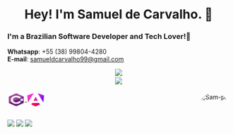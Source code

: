 

<h1 align="center">Hey! I'm Samuel de Carvalho. 👋</h1>

### I'm a Brazilian Software Developer and Tech Lover!💖
**Whatsapp**: +55 (38) 99804-4280 <br/>
**E-mail**: samueldcarvalho99@gmail.com

<div align="center">
  <a href="https://github.com/samueldcarvalho">
  <img height="150em" src="https://github-readme-streak-stats.herokuapp.com?user=samueldcarvalho&theme=dark&background=09131B&ring=D8582C&fire=FEE300&hide_border=true"/>
</div>

<div align="center">
  <a href="https://github.com/samueldcarvalho">
  <img height="180em" src="https://github-readme-stats.vercel.app/api/top-langs/?username=samueldcarvalho&layout=compact&langs_count=7&theme=codeSTACKr&border_radius=20"/>
</div>
    
<div style="display: inline_block"><br>
  
  <img align="center" alt="Sam-Csharp" height="30" width="40" src="https://raw.githubusercontent.com/devicons/devicon/master/icons/csharp/csharp-original.svg">
  <img align="center" alt="Sam-Angular" height="30" width="40" src="https://raw.githubusercontent.com/devicons/devicon/master/icons/angular/angular-original.svg">

  <img align="right" alt="Sam-pic" height="120" style="border-radius:50px;" src="https://avatars.githubusercontent.com/u/80074114?v=4">
</div>
  
  ##
 
<div> 
  <a href="https://www.instagram.com/sam.karv" target="_blank"><img src="https://img.shields.io/badge/-Instagram-%23E4405F?style=for-the-badge&logo=instagram&logoColor=white" target="_blank"></a>
  <a href = "mailto:samueldcarvalho99@gmail.com"><img src="https://img.shields.io/badge/-Gmail-%23333?style=for-the-badge&logo=gmail&logoColor=white" target="_blank"></a>
  <a href="https://www.linkedin.com/in/samuel-d-838a11128/" target="_blank"><img src="https://img.shields.io/badge/-LinkedIn-%230077B5?style=for-the-badge&logo=linkedin&logoColor=white" target="_blank"></a> 
</div>
